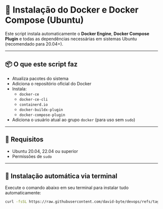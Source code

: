# 🚀 Instalação do Docker e Docker Compose (Ubuntu)

Este script instala automaticamente o **Docker Engine**, **Docker Compose Plugin** e todas as dependências necessárias em sistemas Ubuntu (recomendado para 20.04+).

---

## 📦 O que este script faz

- Atualiza pacotes do sistema
- Adiciona o repositório oficial do Docker
- Instala:
  - `docker-ce`
  - `docker-ce-cli`
  - `containerd.io`
  - `docker-buildx-plugin`
  - `docker-compose-plugin`
- Adiciona o usuário atual ao grupo `docker` (para uso sem `sudo`)

---

## 🧪 Requisitos

- Ubuntu 20.04, 22.04 ou superior
- Permissões de `sudo`

---

## 🔧 Instalação automática via terminal

Execute o comando abaixo em seu terminal para instalar tudo automaticamente:

```bash
curl -fsSL https://raw.githubusercontent.com/david-byte/devops/refs/tags/v1.0.0/docker/install-docker.sh | sudo bash
